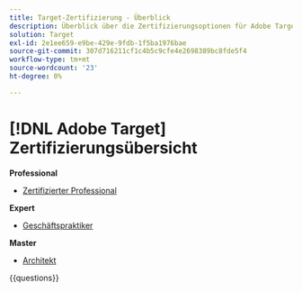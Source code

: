 ```yaml
---
title: Target-Zertifizierung - Überblick
description: Überblick über die Zertifizierungsoptionen für Adobe Target
solution: Target
exl-id: 2e1ee659-e9be-429e-9fdb-1f5ba1976bae
source-git-commit: 307d716211cf1c4b5c9cfe4e2698389bc8fde5f4
workflow-type: tm+mt
source-wordcount: '23'
ht-degree: 0%

---
```


# [!DNL Adobe Target] Zertifizierungsübersicht

**Professional**

* [Zertifizierter Professional](https://certification.adobe.com/certification/target-business-practitioner-professional) <!--AD0-E408-->

**Expert**

* [Geschäftspraktiker](https://certification.adobe.com/certification/target-business-practitioner-expert) <!--AD0-E406-->

**Master**

* [Architekt](https://certification.adobe.com/certification/target-architect-master) <!--AD0-E409-->

{{questions}}


